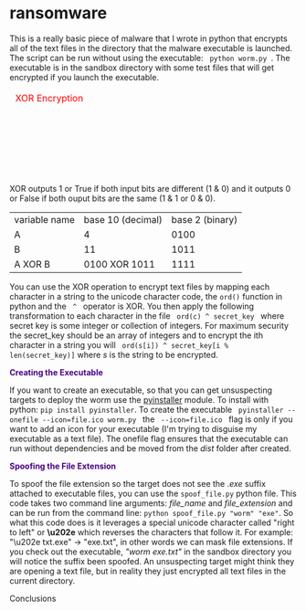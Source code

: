 # ransomware

This is a really basic piece of malware that I wrote in python that encrypts all of the text files in the directory that the malware executable is launched.  The script can be run without using the executable: <code> python worm.py </code>.  The executable is in the sandbox directory with some test files that will get encrypted if you launch the executable.  

<svg>
  <text font-size="16" x="10" y="20">
    <tspan fill="red">XOR Encryption</tspan>
  </text>
</svg>

XOR outputs 1 or True if both input bits are different (1 & 0) and it outputs 0 or False if both ouput bits are the same (1 & 1 or 0 & 0).

<table>
  <tbody>
    <tr>
      <td> variable name</td><td>base 10 (decimal)</td><td>base 2 (binary)</td>
     </tr>
    <tr>
      <td> A</td><td>4</td><td>0100</td>
     </tr>
    <tr>
      <td> B</td><td>11</td><td>1011</td>
     </tr>
    <tr>
      <td> A XOR B</td><td> 0100 XOR 1011 </td><td>1111</td>
     </tr>
  </tbody>
</table>

You can use the XOR operation to encrypt text files by mapping each character in a string to the unicode character code, the <code>ord()</code> function in python and the <code> ^ </code> operator is XOR.  You then apply the following transformation to each character in the file <code> ord(c) ^ secret_key </code> where secret key is some integer or collection of integers.  For maximum security the secret_key should be an array of integers and to encrypt the ith character in a string you will <code> ord(s[i]) ^ secret_key[i % len(secret_key)]</code> where <i>s</i> is the string to be encrypted.

<b style="color: indigo;">Creating the Executable</b>

If you want to create an executable, so that you can get unsuspecting targets to deploy the worm use the <a href="https://www.pyinstaller.org/">pyinstaller</a> module.  To install with python: <code>pip install pyinstaller</code>.  To create the executable <code> pyinstaller --onefile --icon=file.ico worm.py </code> the <code> --icon=file.ico </code> flag is only if you want to add an icon for your executable (I'm trying to disguise my executable as a text file).  The onefile flag ensures that the executable can run without dependencies and be moved from the <i>dist</i> folder after created.

<b style="color: indigo;">Spoofing the File Extension</b>

To spoof the file extension so the target does not see the <i>.exe</i> suffix attached to executable files, you can use the <code>spoof_file.py</code> python file.  This code takes two command line arguments: <i>file_name</i> and <i>file_extension</i> and can be run from the command line: <code>python spoof_file.py "worm" "exe"</code>.  So what this code does is it leverages a special unicode character called "right to left" or <b>\u202e</b> which reverses the characters that follow it.  For example: "\u202e txt.exe" -> "exe.txt", in other words we can mask file extensions.  If you check out the executable, <i>"worm exe.txt"</i> in the sandbox directory you will notice the suffix been spoofed.  An unsuspecting target might think they are opening a text file, but in reality they just encrypted all text files in the current directory.

Conclusions
